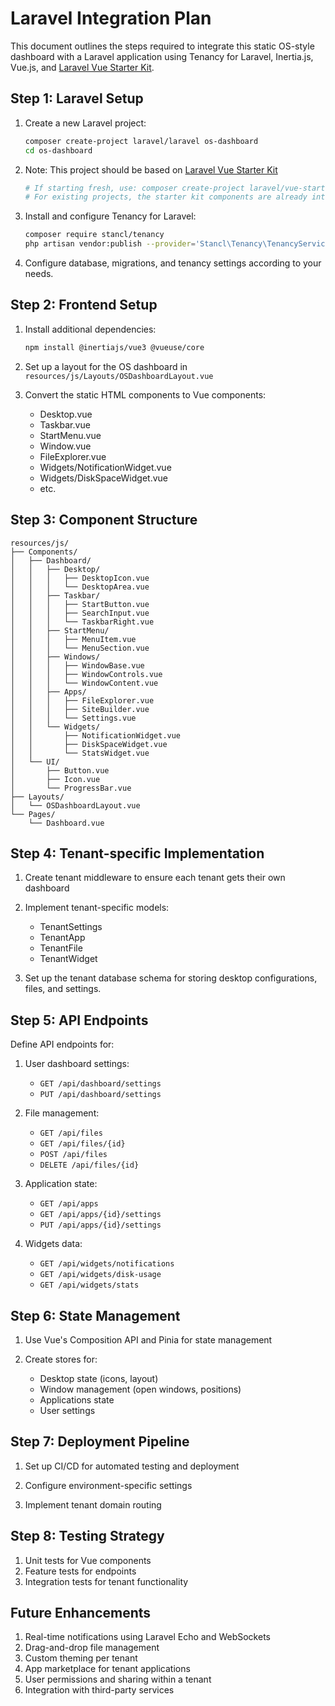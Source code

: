 # Laravel Integration Plan

This document outlines the steps required to integrate this static OS-style dashboard with a Laravel application using Tenancy for Laravel, Inertia.js, Vue.js, and [Laravel Vue Starter Kit](https://github.com/laravel/vue-starter-kit/).

## Step 1: Laravel Setup

1. Create a new Laravel project:
   ```bash
   composer create-project laravel/laravel os-dashboard
   cd os-dashboard
   ```

2. Note: This project should be based on [Laravel Vue Starter Kit](https://github.com/laravel/vue-starter-kit/)
   ```bash
   # If starting fresh, use: composer create-project laravel/vue-starter-kit your-project-name
   # For existing projects, the starter kit components are already integrated
   ```

3. Install and configure Tenancy for Laravel:
   ```bash
   composer require stancl/tenancy
   php artisan vendor:publish --provider='Stancl\Tenancy\TenancyServiceProvider' --tag=config
   ```

4. Configure database, migrations, and tenancy settings according to your needs.

## Step 2: Frontend Setup

1. Install additional dependencies:
   ```bash
   npm install @inertiajs/vue3 @vueuse/core
   ```

2. Set up a layout for the OS dashboard in `resources/js/Layouts/OSDashboardLayout.vue`

3. Convert the static HTML components to Vue components:
   - Desktop.vue
   - Taskbar.vue
   - StartMenu.vue
   - Window.vue
   - FileExplorer.vue
   - Widgets/NotificationWidget.vue
   - Widgets/DiskSpaceWidget.vue
   - etc.

## Step 3: Component Structure

```
resources/js/
├── Components/
│   ├── Dashboard/
│   │   ├── Desktop/
│   │   │   ├── DesktopIcon.vue
│   │   │   └── DesktopArea.vue
│   │   ├── Taskbar/
│   │   │   ├── StartButton.vue
│   │   │   ├── SearchInput.vue
│   │   │   └── TaskbarRight.vue
│   │   ├── StartMenu/
│   │   │   ├── MenuItem.vue
│   │   │   └── MenuSection.vue
│   │   ├── Windows/
│   │   │   ├── WindowBase.vue
│   │   │   ├── WindowControls.vue
│   │   │   └── WindowContent.vue
│   │   ├── Apps/
│   │   │   ├── FileExplorer.vue
│   │   │   ├── SiteBuilder.vue
│   │   │   └── Settings.vue
│   │   └── Widgets/
│   │       ├── NotificationWidget.vue
│   │       ├── DiskSpaceWidget.vue
│   │       └── StatsWidget.vue
│   └── UI/
│       ├── Button.vue
│       ├── Icon.vue
│       └── ProgressBar.vue
├── Layouts/
│   └── OSDashboardLayout.vue
└── Pages/
    └── Dashboard.vue
```

## Step 4: Tenant-specific Implementation

1. Create tenant middleware to ensure each tenant gets their own dashboard

2. Implement tenant-specific models:
   - TenantSettings
   - TenantApp
   - TenantFile
   - TenantWidget

3. Set up the tenant database schema for storing desktop configurations, files, and settings.

## Step 5: API Endpoints

Define API endpoints for:

1. User dashboard settings:
   - `GET /api/dashboard/settings`
   - `PUT /api/dashboard/settings`

2. File management:
   - `GET /api/files`
   - `GET /api/files/{id}`
   - `POST /api/files`
   - `DELETE /api/files/{id}`

3. Application state:
   - `GET /api/apps`
   - `GET /api/apps/{id}/settings`
   - `PUT /api/apps/{id}/settings`

4. Widgets data:
   - `GET /api/widgets/notifications`
   - `GET /api/widgets/disk-usage`
   - `GET /api/widgets/stats`

## Step 6: State Management

1. Use Vue's Composition API and Pinia for state management

2. Create stores for:
   - Desktop state (icons, layout)
   - Window management (open windows, positions)
   - Applications state
   - User settings

## Step 7: Deployment Pipeline

1. Set up CI/CD for automated testing and deployment

2. Configure environment-specific settings

3. Implement tenant domain routing

## Step 8: Testing Strategy

1. Unit tests for Vue components
2. Feature tests for endpoints
3. Integration tests for tenant functionality

## Future Enhancements

1. Real-time notifications using Laravel Echo and WebSockets
2. Drag-and-drop file management
3. Custom theming per tenant
4. App marketplace for tenant applications
5. User permissions and sharing within a tenant
6. Integration with third-party services 